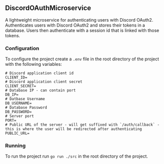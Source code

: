 ## DiscordOAuthMicroservice
A lightweight microservice for authenticating users with Discord OAuth2.
Authenticates users with Discord OAuth2 and stores their tokens in a database.
Users then authenticate with a session id that is linked with those tokens.

### Configuration
To configure the project create a `.env` file in the root directory of the project with the following variables:
```dotenv
# Discord application client id
CLIENT_ID=
# Discord application client secret
CLIENT_SECRET=
# Database IP - can contain port
DB_IP=
# Datbase Username
DB_USERNAME=
# Database Password
DB_PASSWORD=
# Server port
PORT=
# Public URL of the server - will get suffixed with `/auth/callback` - this is where the user will be redirected after authenticating
PUBLIC_URL=
```

### Running
To run the project run `go run ./src` in the root directory of the project.
